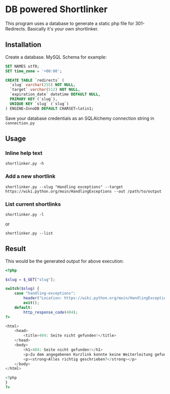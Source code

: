 # DB powered Shortlinker

This program uses a database to generate a static php file for 301-Redirects. Basically it's your own shortlinker.

## Installation

Create a database. MySQL Schema for example:
```sql
SET NAMES utf8;
SET time_zone = '+00:00';

CREATE TABLE `redirects` (
  `slug` varchar(255) NOT NULL,
  `target` varchar(512) NOT NULL,
  `expiration_date` datetime DEFAULT NULL,
  PRIMARY KEY (`slug`),
  UNIQUE KEY `slug` (`slug`)
) ENGINE=InnoDB DEFAULT CHARSET=latin1;
```

Save your database credentials as an SQLAlchemy connection string in `connection.py`

## Usage

### Inline help text

    shortlinker.py -h

### Add a new shortlink

    shortlinker.py --slug "Handling exceptions" --target https://wiki.python.org/moin/HandlingExceptions --out /path/to/output

### List current shortlinks

    shortlinker.py -l

or

    shortlinker.py --list

## Result

This would be the generated output for above execution:

```php
<?php

$slug = $_GET["slug"];

switch($slug) {
	case "handling-exceptions":
		header("Location: https://wiki.python.org/moin/HandlingExceptions", true, 301);
		exit();
    default:
        http_response_code(404);
?>

<html>
    <head>
        <title>404: Seite nicht gefunden!</title>
    </head>
    <body>
        <h1>404: Seite nicht gefunden!</h1>
        <p>Zu dem angegebenen Kurzlink konnte keine Weiterleitung gefunden werden.</p>
        <p><strong>Alles richtig geschrieben?</strong></p>
    </body>
</html>

<?php
}
?>
```

